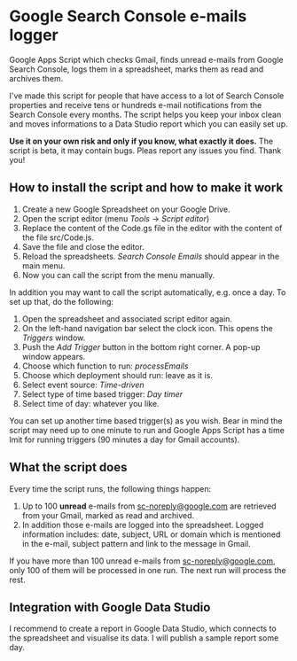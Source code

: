 # Google Search Console e-mails logger

Google Apps Script which checks Gmail, finds unread e-mails from Google Search Console, logs them in a spreadsheet, marks them as read and archives them.

I've made this script for people that have access to a lot of Search Console properties and receive tens or hundreds e-mail notifications from the Search Console every months. The script helps you keep your inbox clean and moves informations to a Data Studio report which you can easily set up.

**Use it on your own risk and only if you know, what exactly it does.** The script is beta, it may contain bugs. Pleas report any issues you find. Thank you!

## How to install the script and how to make it work

1. Create a new Google Spreadsheet on your Google Drive.
1. Open the script editor (menu *Tools* -> *Script editor*)
1. Replace the content of the Code.gs file in the editor with the content of the file src/Code.js.
1. Save the file and close the editor.
1. Reload the spreadsheets. *Search Console Emails* should appear in the main menu.
1. Now you can call the script from the menu manually.

In addition you may want to call the script automatically, e.g. once a day. To set up that, do the following:

1. Open the spreadsheet and associated script editor again.
1. On the left-hand navigation bar select the clock icon. This opens the *Triggers* window.
1. Push the *Add Trigger* button in the bottom right corner. A pop-up window appears.
1. Choose which function to run: *processEmails*
1. Choose which deployment should run: leave as it is.
1. Select event source: *Time-driven*
1. Select type of time based trigger: *Day timer*
1. Select time of day: whatever you like.

You can set up another time based trigger(s) as you wish. Bear in mind the script may need up to one minute to run and Google Apps Script has a time lmit for running triggers (90 minutes a day for Gmail accounts).

## What the script does

Every time the script runs, the following things happen:

1. Up to 100 **unread** e-mails from sc-noreply@google.com are retrieved from your Gmail, marked as read and archived.
1. In addition those e-mails are logged into the spreadsheet. Logged information includes: date, subject, URL or domain which is mentioned in the e-mail, subject pattern and link to the message in Gmail.

If you have more than 100 unread e-mails from sc-noreply@google.com, only 100 of them will be processed in one run. The next run will process the rest.

## Integration with Google Data Studio

I recommend to create a report in Google Data Studio, which connects to the spreadsheet and visualise its data. I will publish a sample report some day.

